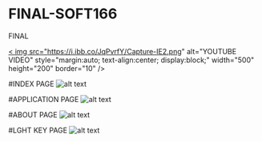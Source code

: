 # FINAL-SOFT166
FINAL

<a href="https://youtu.be/jV8JSsFS59E
" target="_blank">< img src="https://i.ibb.co/JqPvrfY/Capture-IE2.png" 
alt="YOUTUBE VIDEO" style="margin:auto; text-align:center; display:block;" width="500" height="200" border="10" /></a>

#INDEX PAGE
![alt text](https://i.ibb.co/NmbyQdm/Capture-IE1.png "INDEX PAGE")

#APPLICATION PAGE
![alt text]( https://i.ibb.co/JqPvrfY/Capture-IE2.png "APPLICATION PAGE")

#ABOUT PAGE
![alt text](https://i.ibb.co/ZKTzLRQ/Capture-IE3.png "ABOUT PAGE")

#LGHT KEY PAGE
![alt text](https://i.ibb.co/pXjnH1P/Capture-IE4.png "LIGHT KEY PAGE")

